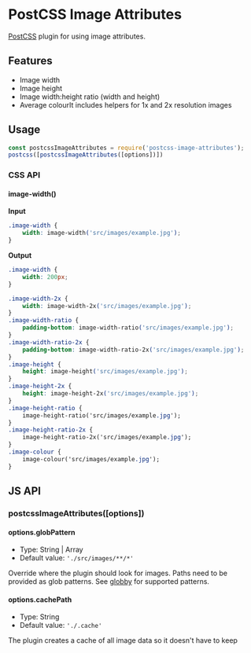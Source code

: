 # PostCSS Image Attributes

[PostCSS](https://github.com/postcss/postcss) plugin for using image attributes.

## Features

* Image width
* Image height
* Image width:height ratio (width and height)
* Average colourIt includes helpers for 1x and 2x resolution images

## Usage

```.js
const postcssImageAttributes = require('postcss-image-attributes');
postcss([postcssImageAttributes([options])])
```

### CSS API

#### image-width()

**Input**
```.css
.image-width {
	width: image-width('src/images/example.jpg');
}
```

**Output**
```.css
.image-width {
	width: 200px;
}
```

```.css
.image-width-2x {
	width: image-width-2x('src/images/example.jpg');
}
.image-width-ratio {
	padding-bottom: image-width-ratio('src/images/example.jpg');
}
.image-width-ratio-2x {
	padding-bottom: image-width-ratio-2x('src/images/example.jpg');
}
.image-height {
	height: image-height('src/images/example.jpg');
}
.image-height-2x {
	height: image-height-2x('src/images/example.jpg');
}
.image-height-ratio {
	image-height-ratio('src/images/example.jpg');
}
.image-height-ratio-2x {
	image-height-ratio-2x('src/images/example.jpg');
}
.image-colour {
	image-colour('src/images/example.jpg');
}
```


## JS API

### postcssImageAttributes([options])

#### options.globPattern

* Type: String | Array
* Default value: `'./src/images/**/*'`

Override where the plugin should look for images. Paths need to be provided as glob patterns. See [globby](https://github.com/sindresorhus/globby) for supported patterns.

#### options.cachePath

* Type: String
* Default value: `'./.cache'`

The plugin creates a cache of all image data so it doesn't have to keep
